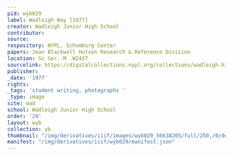 ```yaml
---
pid: wyb029
label: Wadleigh Way [1977]
creator: Wadleigh Junior High School
contributor:
source:
respository: NYPL, Schomburg Center
papers: Jean Blackwell Hutson Research & Reference Division
location: Sc Ser.-M .W2437
sourcelink: https://digitalcollections.nypl.org/collections/wadleigh-high-school-yearbooks#/?tab=navigation
publisher:
_date: '1977'
rights:
_tags: 'student writing, photographs '
_type: image
site: wad
school: Wadleigh Junior High School
order: '29'
layout: wyb
collection: yb
thumbnail: "/img/derivatives/iiif/images/wyb029_56638205/full/250,/0/default.jpg"
manifest: "/img/derivatives/iiif/wyb029/manifest.json"
---
```

